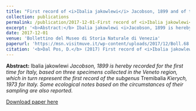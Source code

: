 ```yaml
---
title: "First record of <i>Ibalia jakowlewi</i> Jacobson, 1899 and of the subgenus <i>Tremibalia</i> for Italy (Hymenoptera, Cynipoidea, Ibaliidae)"
collection: publications
permalink: /publication/2017-12-01-First record of <i>Ibalia jakowlewi</i> Jacobson, 1899 and of the subgenus <i>Tremibalia</i> for Italy (Hymenoptera, Cynipoidea, Ibaliidae)
excerpt: '<b>Abstract:</b> Ibalia jakowlewi <i>Jacobson, 1899 is hereby recorded for the first time for Italy, based on three specimens collected in the Veneto region, which in turn represent the first record of the subgenus</i> Tremibalia <i>Kierych, 1973 for Italy. Some ecological notes based on the circumstances of their sampling are also reported.</i>'
date: 2017-12-01
venue: 'Bollettino del Museo di Storia Naturale di Venezia'
paperurl: 'https://msn.visitmuve.it/wp-content/uploads/2017/12/Boll.68.2017.6.pdf'
citation: '<b>Dal Pos, D.</b> (2017) First record of <i>Ibalia jakowlewi</i> Jacobson, 1899 and of the subgenus <i>Tremibalia</i> for Italy (Hymenoptera, Cynipoidea, Ibaliidae). <i>Bollettino del Museo di Storia Naturale di Venezia</i>, 68: 53–57.'
---
```

<b>Abstract:</b> Ibalia jakowlewi <i>Jacobson, 1899 is hereby recorded for the first time for Italy, based on three specimens collected in the Veneto region, which in turn represent the first record of the subgenus</i> Tremibalia <i>Kierych, 1973 for Italy. Some ecological notes based on the circumstances of their sampling are also reported.</i>

[Download paper here](https://msn.visitmuve.it/wp-content/uploads/2017/12/Boll.68.2017.6.pdf)